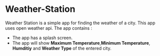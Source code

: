 # Weather-Station

Weather Station is a simple app for finding the weather of a city. This app uses open weather api. The app contains :
- The app has a splash screen.
- The app will show **Maximum Temperature**,**Minimum Temperature**, **Humditiy** and **Weather Type** of the entered city.

<!--stackedit_data:
eyJoaXN0b3J5IjpbNzU2NjYyODc3LDE5ODY2NTQ2NjZdfQ==
-->